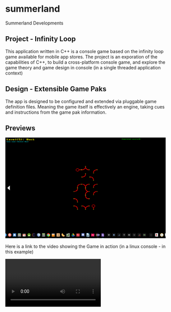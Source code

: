 # summerland
Summerland Developments

## Project - Infinity Loop
This application written in C++ is a console game based on the infinity loop game available for mobile app stores. The project is an exporation of the capabilities of C++, to build a cross-platform console game, and explore the game theory and game design in console (in a single threaded application context)

## Design - Extensible Game Paks
The app is designed to be configured and extended via pluggable game definition files.  Meaning the game itself is effectively an engine, taking cues and instructions from the game pak information.

## Previews

![screenshot image of the game](infinity-LooP-e.png)

Here is a link to the video showing the Game in action (in a linux console - in this example)

![video of the game](infinity-LooP-e.mkv)

